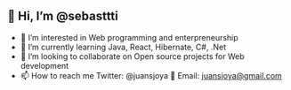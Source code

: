 ## 👋 Hi, I’m @sebasttti
- 👀 I’m interested in Web programming and enterpreneurship
- 🌱 I’m currently learning Java, React, Hibernate, C#, .Net
- 💞️ I’m looking to collaborate on Open source projects for Web development
- 📫 How to reach me Twitter: @juansjoya 📩 Email: juansjoya@gmail.com

<!---
sebasttti/sebasttti is a ✨ special ✨ repository because its `README.md` (this file) appears on your GitHub profile.
You can click the Preview link to take a look at your changes.
--->
